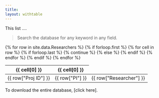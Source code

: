 ```yaml
---
title: 
layout: withtable
---
```


This list ....

> Search the database for any keyword in any field.


<table class="display">
  <!-- Proj ID,Status,Title,RDC,Start Year,End Year,PI,Researcher -->
  {% for row in site.data.Researchers %}
    {% if forloop.first %}
    <thead>
    <tr>
      {% for cell in row %}
        {% if forloop.last %}
        <th>{{ cell[0] }}</th>
          {% continue %}
        {% else %}
        <th>{{ cell[0] }}</th>
        {% endif %}
      {% endfor %}
    </tr>
    </thead>
    {% endif %}

  <!-- manually constructing table -->
  <!-- Proj ID,Status,Title,RDC,Start Year,End Year,PI,Researcher -->
  <tr>
    <td> {{ row["Proj ID"] }} </td>
    <td> {{ row["PI"] }} </td>
    <td> {{ row["Researcher"] }} </td>
  </tr>
  {% endfor %}
</table>



To download the entire database, [click here].